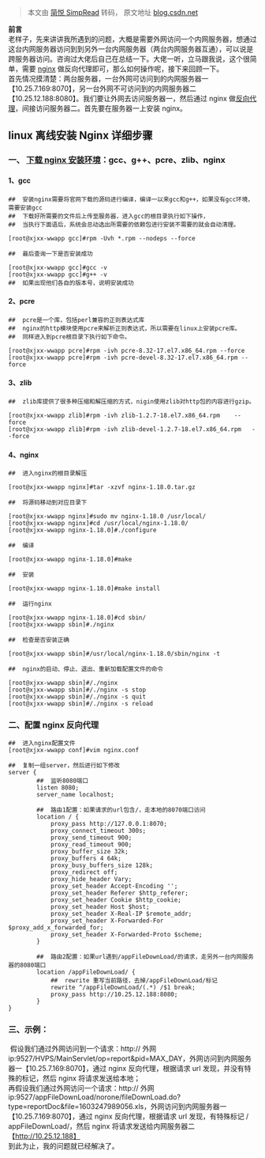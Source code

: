 > 本文由 [简悦 SimpRead](http://ksria.com/simpread/) 转码， 原文地址 [blog.csdn.net](https://blog.csdn.net/qq_41702466/article/details/109222366)

**前言**  
        老样子，先来讲讲我所遇到的问题，大概是需要外网访问一个内网服务器，想通过这台内网服务器访问到到另外一台内网服务器（两台内网服务器互通），可以说是跨服务器访问。咨询过大佬后自己在总结一下。大佬一听，立马跟我说，这个很简单，需要 [nginx](https://so.csdn.net/so/search?q=nginx&spm=1001.2101.3001.7020) 做反向代理即可，那么如何操作呢，接下来回顾一下。  
        首先情况摸清楚：两台服务器，一台外网可访问到的内网服务器一【10.25.7.169:8070】，另一台外网不可访问到的内网服务器二【10.25.12.188:8080】。我们要让外网去访问服务器一，然后通过 nginx 做[反向代理](https://so.csdn.net/so/search?q=%E5%8F%8D%E5%90%91%E4%BB%A3%E7%90%86&spm=1001.2101.3001.7020)，间接访问服务器二。首先要在服务器一上安装 nginx。

linux 离线安装 Nginx 详细步骤
---------------------

### 一、 [下载 nginx 安装环境](https://download.csdn.net/download/qq_41702466/13011728)：gcc、g++、pcre、zlib、nginx  
#### 1、gcc

```shell
##	安装nginx需要将官网下载的源码进行编译，编译一以来gcc和g++，如果没有gcc环境，需要安装gcc
##	下载好所需要的文件后上传至服务器，进入gcc的根目录执行如下操作，
##	当执行下面语后，系统会总动选出所需要的依赖包进行安装不需要的就会自动清理。

[root@xjxx-wwapp gcc]#rpm -Uvh *.rpm --nodeps --force

##	最后查询一下是否安装成功

[root@xjxx-wwapp gcc]#gcc -v
[root@xjxx-wwapp gcc]#g++ -v
##	如果出现他们各自的版本号，说明安装成功
```

#### 2、pcre

```shell
##	pcre是一个库，包括perl兼容的正则表达式库
##	nginx的http模块使用pcre来解析正则表达式，所以需要在linux上安装pcre库。
##	同样进入到pcre根目录下执行如下命令。

[root@xjxx-wwapp pcre]#rpm -ivh pcre-8.32-17.el7.x86_64.rpm --force
[root@xjxx-wwapp pcre]#rpm -ivh pcre-devel-8.32-17.el7.x86_64.rpm --force
```

#### 3、zlib

```shell
##	zlib库提供了很多种压缩和解压缩的方式，nigin使用zlib对http包的内容进行gzip。

[root@xjxx-wwapp zlib]#rpm -ivh zlib-1.2.7-18.el7.x86_64.rpm    --force
[root@xjxx-wwapp zlib]#rpm -ivh zlib-devel-1.2.7-18.el7.x86_64.rpm   --force
```

#### 4、nginx

```shell
##	进入nginx的根目录解压

[root@xjxx-wwapp nginx]#tar -xzvf nginx-1.18.0.tar.gz

##	将源码移动到对应目录下

[root@xjxx-wwapp nginx]#sudo mv nginx-1.18.0 /usr/local/
[root@xjxx-wwapp nginx]#cd /usr/local/nginx-1.18.0/
[root@xjxx-wwapp nginx-1.18.0]#./configure

##	编译

[root@xjxx-wwapp nginx-1.18.0]#make

##	安装

[root@xjxx-wwapp nginx-1.18.0]#make	install

##	运行nginx

[root@xjxx-wwapp nginx-1.18.0]#cd sbin/
[root@xjxx-wwapp sbin]#./nginx

##	检查是否安装正确

[root@xjxx-wwapp sbin]#/usr/local/nginx-1.18.0/sbin/nginx -t

##	nginx的启动、停止、退出、重新加载配置文件的命令

[root@xjxx-wwapp sbin]#/./nginx
[root@xjxx-wwapp sbin]#/./nginx -s stop
[root@xjxx-wwapp sbin]#/./nginx -s quit
[root@xjxx-wwapp sbin]#/./nginx -s reload
```

### 二、配置 nginx 反向代理

```nginx
##	进入nginx配置文件
[root@xjxx-wwapp conf]#vim nginx.conf

##	复制一组server，然后进行如下修改
server {
		##	监听8080端口
        listen 8080;
        server_name localhost;
		
		##	路由1配置：如果请求的url包含/，走本地的8070端口访问
        location / {
            proxy_pass http://127.0.0.1:8070;
            proxy_connect_timeout 300s;
            proxy_send_timeout 900;
            proxy_read_timeout 900;
            proxy_buffer_size 32k;
            proxy_buffers 4 64k;
            proxy_busy_buffers_size 128k;
            proxy_redirect off;
            proxy_hide_header Vary;
            proxy_set_header Accept-Encoding '';
            proxy_set_header Referer $http_referer;
            proxy_set_header Cookie $http_cookie;
            proxy_set_header Host $host;
            proxy_set_header X-Real-IP $remote_addr;
            proxy_set_header X-Forwarded-For $proxy_add_x_forwarded_for;
            proxy_set_header X-Forwarded-Proto $scheme;
        }
		
		##	路由2配置：如果url遇到/appFileDownLoad/的请求，走另外一台内网服务器的8080端口
        location /appFileDownLoad/ {
			##	rewrite 重写当前路径，去掉/appFileDownLoad/标记
            rewrite ^/appFileDownLoad/(.*) /$1 break;
            proxy_pass http://10.25.12.188:8080;
        }
}
```

### 三、示例：

​		假设我们通过外网访问到一个请求：http:// 外网ip:9527/HVPS/MainServlet/op=report&pid=MAX_DAY，外网访问到内网服务器一【10.25.7.169:8070】，通过 nginx 反向代理，根据请求 url 发现，并没有特殊的标记，然后 nginx 将请求发送给本地；  
​		再假设我们通过外网访问一个请求：http:// 外网 ip:9527/appFileDownLoad/norone/fileDownLoad.do?type=reportDoc&file=1603247989056.xls，外网访问到内网服务器一【10.25.7.169:8070】，通过 nginx 反向代理，根据请求 url 发现，有特殊标记 / appFileDownLoad/，然后 nginx 将请求发送给内网服务器二【http://10.25.12.188】  
到此为止，我的问题就已经解决了。